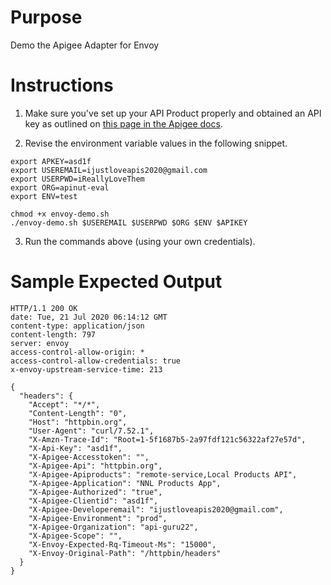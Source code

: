 # Purpose 

Demo the Apigee Adapter for Envoy

# Instructions

1. Make sure you've set up your API Product properly and obtained an API key as outlined on [this page in the Apigee docs](https://docs.apigee.com/api-platform/envoy-adapter/v1.0-beta.4/operation#how-to-obtain-an-api-key).  

2. Revise the environment variable values in the following snippet.

```console
export APKEY=asd1f
export USEREMAIL=ijustloveapis2020@gmail.com
export USERPWD=iReallyLoveThem
export ORG=apinut-eval
export ENV=test

chmod +x envoy-demo.sh
./envoy-demo.sh $USEREMAIL $USERPWD $ORG $ENV $APIKEY
```
3. Run the commands above (using your own credentials).

# Sample Expected Output
```
HTTP/1.1 200 OK
date: Tue, 21 Jul 2020 06:14:12 GMT
content-type: application/json
content-length: 797
server: envoy
access-control-allow-origin: *
access-control-allow-credentials: true
x-envoy-upstream-service-time: 213

{
  "headers": {
    "Accept": "*/*", 
    "Content-Length": "0", 
    "Host": "httpbin.org", 
    "User-Agent": "curl/7.52.1", 
    "X-Amzn-Trace-Id": "Root=1-5f1687b5-2a97fdf121c56322af27e57d", 
    "X-Api-Key": "asd1f", 
    "X-Apigee-Accesstoken": "", 
    "X-Apigee-Api": "httpbin.org", 
    "X-Apigee-Apiproducts": "remote-service,Local Products API", 
    "X-Apigee-Application": "NNL Products App", 
    "X-Apigee-Authorized": "true", 
    "X-Apigee-Clientid": "asd1f", 
    "X-Apigee-Developeremail": "ijustloveapis2020@gmail.com", 
    "X-Apigee-Environment": "prod", 
    "X-Apigee-Organization": "api-guru22", 
    "X-Apigee-Scope": "", 
    "X-Envoy-Expected-Rq-Timeout-Ms": "15000", 
    "X-Envoy-Original-Path": "/httpbin/headers"
  }
}
```
